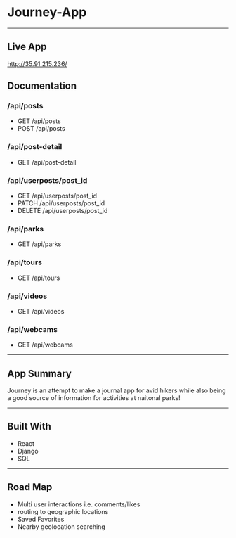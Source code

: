 # Journey-App

---

## Live App

http://35.91.215.236/

## Documentation

### /api/posts

- GET /api/posts
- POST /api/posts

### /api/post-detail

- GET /api/post-detail

### /api/userposts/post_id

- GET /api/userposts/post_id
- PATCH /api/userposts/post_id
- DELETE /api/userposts/post_id

### /api/parks

- GET /api/parks

### /api/tours

- GET /api/tours

### /api/videos

- GET /api/videos

### /api/webcams

- GET /api/webcams

---

## App Summary

Journey is an attempt to make a journal app for avid hikers while also being a good source of information for activities at naitonal parks!

---

## Built With

- React
- Django
- SQL

---

## Road Map

- Multi user interactions i.e. comments/likes
- routing to geographic locations
- Saved Favorites
- Nearby geolocation searching
